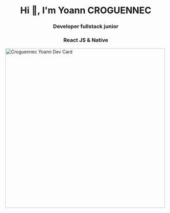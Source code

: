 <h1 align="center">Hi 👋, I'm Yoann CROGUENNEC</h1>
<h3 align="center">Developer fullstack junior</h3>
<h3 align="center">React JS & Native</h3>

<img align="center" src="https://res.cloudinary.com/dky2vpnyr/image/upload/v1677455914/MyPortfolio/Card_CroguennecYoannGithub_bl1zko.svg" width="500" alt="Croguennec Yoann Dev Card"/>
